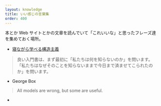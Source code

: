 ```yaml
---
layout: knowledge
title: いい感じの言葉集
order: 400
---
```


本とか Web サイトとかの文章を読んでいて「これいいな」と思ったフレーズ達を集めておく場所。

* [寝ながら学べる構造主義](https://www.amazon.co.jp/dp/4166602519)

> 良い入門書は、まず最初に「私たちは何を知らないのか」を問います。「私たちはなぜそのことを知らないままで今日まで済ませてこられたのか」を問います。

* George Box

> All models are wrong, but some are useful.

* 
